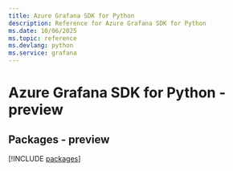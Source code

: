 ```yaml
---
title: Azure Grafana SDK for Python
description: Reference for Azure Grafana SDK for Python
ms.date: 10/06/2025
ms.topic: reference
ms.devlang: python
ms.service: grafana
---
```

# Azure Grafana SDK for Python - preview
## Packages - preview
[!INCLUDE [packages](grafana-index.md)]